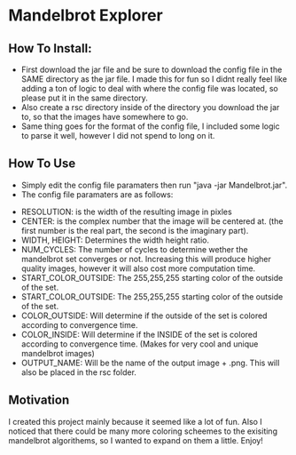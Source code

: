 # Mandelbrot Explorer

## How To Install:
* First download the jar file and be sure to download the config file in the SAME directory as the jar file. I made this for fun so I didnt really feel like adding a ton of logic to deal with where the config file was located, so please put it in the same directory. 
* Also create a rsc directory inside of the directory you download the jar to, so that the images have somewhere to go. 
* Same thing goes for the format of the config file, I included some logic to parse it well, however I did not spend to long on it. 

## How To Use
* Simply edit the config file paramaters then run "java -jar Mandelbrot.jar".
* The config file paramaters are as follows:
 - RESOLUTION: is the width of the resulting image in pixles
 - CENTER: is the complex number that the image will be centered at. (the first number is the real part, the second is the imaginary part). 
 - WIDTH, HEIGHT: Determines the width height ratio.
 - NUM_CYCLES: The number of cycles to determine wether the mandelbrot set converges or not. Increasing this will produce higher quality images, however it will also cost more computation time. 
 - START_COLOR_OUTSIDE: The 255,255,255 starting color of the outside of the set.
 - START_COLOR_OUTSIDE: The 255,255,255 starting color of the outside of the set.
 - COLOR_OUTSIDE: Will determine if the outside of the set is colored according to convergence time.
 - COLOR_INSIDE: Will determine if the INSIDE of the set is colored according to convergence time. (Makes for very cool and unique mandelbrot images)
 - OUTPUT_NAME: Will be the name of the output image + .png. This will also be placed in the rsc folder. 

## Motivation
I created this project mainly because it seemed like a lot of fun. Also I noticed that there could be many more coloring scheemes to the exisiting mandelbrot algorithems, so I wanted to expand on them a little. Enjoy!